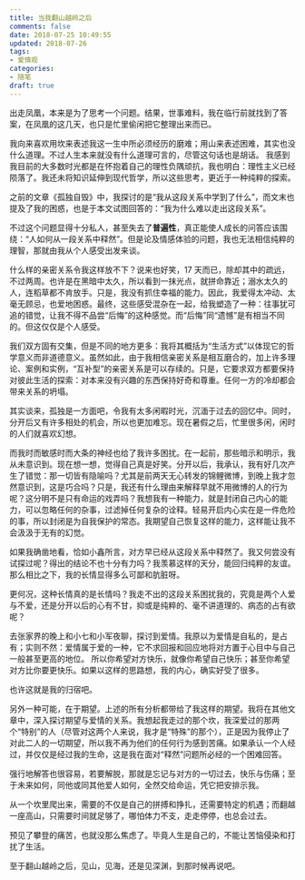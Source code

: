 ```yaml
---
title: 当我翻山越岭之后
comments: false
date: 2018-07-25 10:49:55
updated: 2018-07-26
tags:
- 爱情观
categories:
- 随笔
draft: true
---
```

出走凤凰，本来是为了思考一个问题。结果，世事难料，我在临行前就找到了答案，在凤凰的这几天，也只是忙里偷闲把它整理出来而已。

我向来喜欢用坎来表述我这一生中所必须经历的磨难；用山来表述困难，其实也没什么道理。不过人生本来就没有什么道理可言的，尽管这句话也是胡话。 <!--more-->我感到我目前的大多数时光都是在怀抱着自己的理性负隅顽抗，我也明白：理性主义已经陨落了。我还未将知识延伸到现代哲学，所以这些思考，更近于一种纯粹的探索。

之前的文章《孤独自毁》中，我探讨的是“我从这段关系中学到了什么”，而文末也提及了我的困惑，也是于本文试图回答的：“我为什么难以走出这段关系”。

不过这个问题显得十分私人，甚至失去了**普遍性**，真正能使人成长的问答应该围绕：“人如何从一段关系中释然”。但是论及情感体验的问题，我也无法相信纯粹的理智，那就由我从个人感受出发来谈。

什么样的亲密关系令我这样放不下？说来也好笑，17 天而已，除却其中的疏远，不过两周。也许是在黑暗中太久，所以看到一抹光点，就拼命靠近；溺水太久的人，连稻草都不肯放手。只是，我没有抓住幸福的能力。因此，我爱得太冲动、太毫无顾忌，也爱地困惑。最终，这些感受混杂在一起，给我塑造了一种：往事犹可追的错觉，让我不得不品尝“后悔”的这种感觉。而“后悔”同“遗憾”是有相当不同的。但这仅仅是个人感受。

我们双方固有交集，但是不同的地方更多：我将其概括为“生活方式”以体现它的哲学意义而非道德意义。虽然如此，由于我相信亲密关系是相互磨合的，加上许多理论、案例和实例，“互补型”的亲密关系是可以存续的。只是，它要求双方都要保持对彼此生活的探索：对本来没有兴趣的东西保持好奇和尊重。任何一方的冷却都会带来关系的坍塌。

其实谈来，孤独是一方面吧，令我有太多闲暇时光，沉湎于过去的回忆中。同时，分开后又有许多相处的机会，所以也更加难忘。现在暑假之后，忙里很多闲，闲时的人们就喜欢幻想。

而我时而敏感时而大条的神经也给了我许多困扰。在一起前，那些暗示和明示，我从未意识到。现在想一想，觉得自己真是好笑。分开以后，我承认，我有好几次产生了错觉：那一切皆有隐喻吗？尤其是前两天无心转发的锦鲤微博，到晚上我才忽然意识到，这是巧合吗？只是，我还有什么理由来解释早就不用微博的人的行为呢？这分明不是只有命运的戏弄吗？我想我有一种能力，就是封闭自己内心的能力，可以忽略任何的杂事，过滤掉任何复杂的诠释。轻易开启内心实在是一件危险的事，所以封闭是为自我保护的常态。我期望自己恢复这样的能力，这样能让我不会汲汲于无有的幻觉。

如果我确凿地看，恰如小鑫所言，对方早已经从这段关系中释然了。我又何尝没有试探过呢？得出的结论不也十分有力吗？我羡慕这样的天分，能回归纯粹的友谊。那么相比之下，我的长情显得多么可鄙和肮脏呀。

更何况，这种长情真的是长情吗？我走不出的这段关系困扰我的，究竟是两个人爱与不爱，还是分开以后的心有不甘，抑或是纯粹的、毫不讲道理的、病态的占有欲呢？

去张家界的晚上和小七和小军夜聊，探讨到爱情。我原以为爱情是自私的，是占有；实则不然：爱情属于爱的一种，它不求回报和回应地将对方置于心目中与自己一般甚至更高的地位。
所以你希望对方快乐，就像你希望自己快乐；甚至你希望对方比你要更快乐。如果以这样的思路想，我的内心，确实好受了很多。

也许这就是我的归宿吧。

另外一种可能，在于期望。上述的所有分析都带给了我这样的期望。我将在其他文章中，深入探讨期望与爱情的关系。我想起我走过的那个坎，我深爱过的那两个“特别”的人（尽管对这两个人来说，我才是“特殊”的那个），正是因为我停止了对此二人的一切期望，所以我不再为他们的任何行为感到苦痛。如果承认一个人经过，并仅仅是经过我的生命，这是我在面对“释然”问题所必经的一个困难回答。

强行地解答也很容易，若要解脱，那就是忘记与对方的一切过去，快乐与伤痛；至于未来如何，同他或同其他爱人如何，全然交给命运，凭它把安排示我。

从一个坎里爬出来，需要的不仅是自己的拼搏和挣扎，还需要特定的机遇；而翻越一座高山，只需要时间就足够了，哪怕体力不支，走走停停，也总会过去。

预见了攀登的痛苦，也就没那么焦虑了。毕竟人生是自己的，不能让苦恼侵染和打扰了生活。

至于翻山越岭之后，见山，见海，还是见深渊，到那时候再说吧。